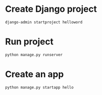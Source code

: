 # Create Django project
```
django-admin startproject helloword
```

# Run project
```
python manage.py runserver
```

# Create an app
```
python manage.py startapp hello
```
